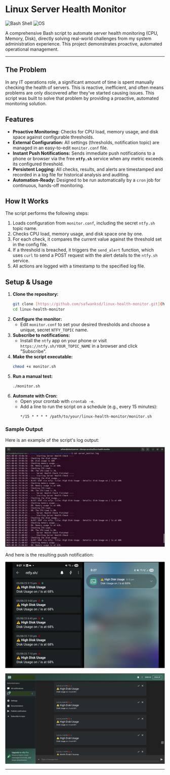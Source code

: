 # Linux Server Health Monitor

![Bash Shell](https://img.shields.io/badge/Shell_Script-121011?style=for-the-badge&logo=gnu-bash&logoColor=white)
![OS](https://img.shields.io/badge/Linux-FCC624?style=for-the-badge&logo=linux&logoColor=black)

A comprehensive Bash script to automate server health monitoring (CPU, Memory, Disk), directly solving real-world challenges from my system administration experience. This project demonstrates proactive, automated operational management.

---

## The Problem

In any IT operations role, a significant amount of time is spent manually checking the health of servers. This is reactive, inefficient, and often means problems are only discovered after they've started causing issues. This script was built to solve that problem by providing a proactive, automated monitoring solution.

## Features

* **Proactive Monitoring:** Checks for CPU load, memory usage, and disk space against configurable thresholds.
* **External Configuration:** All settings (thresholds, notification topic) are managed in an easy-to-edit `monitor.conf` file.
* **Instant Push Notifications:** Sends immediate push notifications to a phone or browser via the free **`ntfy.sh`** service when any metric exceeds its configured threshold.
* **Persistent Logging:** All checks, results, and alerts are timestamped and recorded in a log file for historical analysis and auditing.
* **Automation-Ready:** Designed to be run automatically by a `cron` job for continuous, hands-off monitoring.

## How It Works

The script performs the following steps:
1.  Loads configuration from `monitor.conf`, including the secret `ntfy.sh` topic name.
2.  Checks CPU load, memory usage, and disk space one by one.
3.  For each check, it compares the current value against the threshold set in the config file.
4.  If a threshold is breached, it triggers the `send_alert` function, which uses `curl` to send a POST request with the alert details to the `ntfy.sh` service.
5.  All actions are logged with a timestamp to the specified log file.

## Setup & Usage

1.  **Clone the repository:**
    ```sh
    git clone [https://github.com/safwanksd/linux-health-monitor.git](https://github.com/safwanksd/linux-health-monitor.git)
    cd linux-health-monitor
    ```
2.  **Configure the monitor:**
    * Edit `monitor.conf` to set your desired thresholds and choose a unique, secret `NTFY_TOPIC` name.
3.  **Subscribe to notifications:**
    * Install the `ntfy` app on your phone or visit `https://ntfy.sh/YOUR_TOPIC_NAME` in a browser and click "Subscribe".
4.  **Make the script executable:**
    ```sh
    chmod +x monitor.sh
    ```
5.  **Run a manual test:**
    ```sh
    ./monitor.sh
    ```
6.  **Automate with Cron:**
    * Open your crontab with `crontab -e`.
    * Add a line to run the script on a schedule (e.g., every 15 minutes):
        ```crontab
        */15 * * * * /path/to/your/linux-health-monitor/monitor.sh
        ```
### Sample Output

Here is an example of the script's log output:

![Log Output](assets/log_screenshot.png)


And here is the resulting push notification:

![Notification Screenshot Mobile 1](assets/ntfy_alert_screenshot_mobile.jpg)

![Notification Screenshot Web](assets/ntfy_screenshot_web.png)


---
